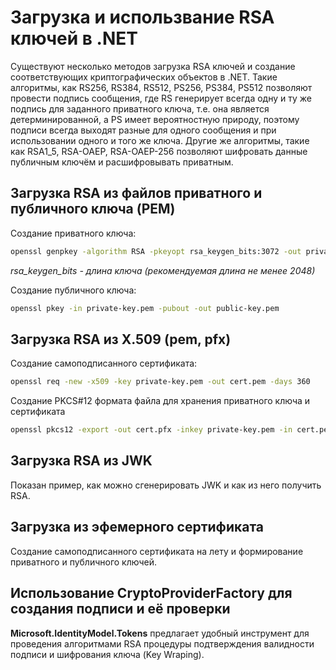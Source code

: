 # Загрузка и использвание RSA ключей в .NET

Существуют несколько методов загрузка RSA ключей и создание соответствующих криптографических объектов в .NET. 
Такие алгоритмы, как RS256, RS384, RS512, PS256, PS384, PS512 позволяют провести подпись сообщения, 
где RS генерирует всегда одну и ту же подпись для заданного приватного ключа, т.е. она является детерминированной, 
а PS имеет вероятностную природу, поэтому подписи всегда выходят разные для одного сообщения и при использовании одного 
и того же ключа. Другие же алгоритмы, такие как RSA1_5, RSA-OAEP, RSA-OAEP-256 позволяют шифровать данные публичным ключём и расшифровывать приватным. 

## Загрузка RSA из файлов приватного и публичного ключа (PEM)

Создание приватного ключа:

```bash
openssl genpkey -algorithm RSA -pkeyopt rsa_keygen_bits:3072 -out private-key.pem
```

*rsa_keygen_bits - длина ключа (рекомендуемая длина не менее 2048)*

Создание публичного ключа:

```bash
openssl pkey -in private-key.pem -pubout -out public-key.pem
```

## Загрузка RSA из X.509 (pem, pfx)

Создание самоподписанного сертификата:

```bash
openssl req -new -x509 -key private-key.pem -out cert.pem -days 360
```

Создание PKCS#12 формата файла для хранения приватного ключа и сертификата

```bash
openssl pkcs12 -export -out cert.pfx -inkey private-key.pem -in cert.pem
```

## Загрузка RSA из JWK

Показан пример, как можно сгенерировать JWK и как из него получить RSA.

## Загрузка из эфемерного сертификата

Создание самоподписанного сертификата на лету и формирование приватного и публичного ключей.

## Использование CryptoProviderFactory для создания подписи и её проверки

**Microsoft.IdentityModel.Tokens** предлагает удобный инструмент для проведения алгоритмами RSA процедуры подтверждения валидности подписи и шифрования ключа (Key Wraping).
